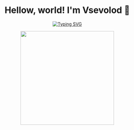 <div id="header" align="center">
  <h1>Hellow, world! I'm Vsevolod 👋</h1>
  
  <a href="https://git.io/typing-svg"><img src="https://readme-typing-svg.herokuapp.com?font=Roboto&weight=500&pause=1000&color=E7EDF2&center=true&vCenter=true&repeat=false&random=false&width=435&lines=GIS+student%2C+Dude+programmer+from+Russia" alt="Typing SVG" /></a>
  
  <img src="https://github.com/beluga684/beluga684/blob/main/aad41d75a61cbb534d5f5ed60c1e4bca.gif" width="300"/>
</div>
